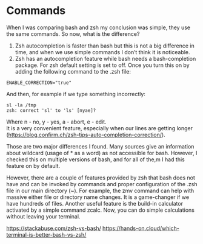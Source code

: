 # Commands
When I was comparing bash and zsh my conclusion was simple, they use the same commands. So now, what is the difference?

1. Zsh autocompletion is faster than bash but this is not a big difference in time, and when we use simple commands I don’t think it is noticeable.
1. Zsh has an autocompletion feature while bash needs a bash-completion package. For zsh default setting is set to off. Once you turn this on by adding the following command to the .zsh file:
```
ENABLE_CORRECTION="true"
```
And then, for example if we type something incorrectly:
```
sl -la /tmp
zsh: correct 'sl' to 'ls' [nyae]?
```
Where n - no, y - yes, a - abort, e - edit.  
It is a very convenient feature, especially when our lines are getting longer (https://blog.confirm.ch/zsh-tips-auto-completion-correction/).   

Those are two major differences I found. Many sources give an information about wildcard (usage of * as a word) as not accessible for bash. However, I checked this on multiple versions of bash, and for all of the,m I had this feature on by default. 

However, there are a couple of features provided by zsh that bash does not have and can be invoked by commands and proper configuration of the .zsh file in our main directory (~). For example, the zmv command can help with massive either file or directory name changes. It is a game-changer if we have hundreds of files. Another useful feature is the build-in calculator activated by a simple command zcalc. Now, you can do simple calculations without leaving your terminal. 

https://stackabuse.com/zsh-vs-bash/ 
https://hands-on.cloud/which-terminal-is-better-bash-vs-zsh/
